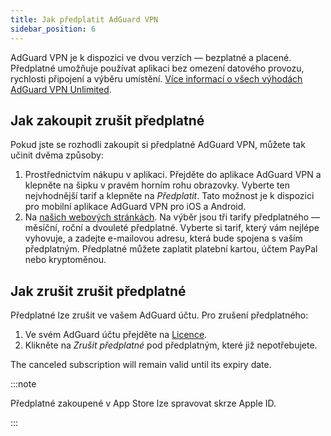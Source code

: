 ```yaml
---
title: Jak předplatit AdGuard VPN
sidebar_position: 6
---
```


AdGuard VPN je k dispozici ve dvou verzích — bezplatné a placené. Předplatné umožňuje používat aplikaci bez omezení datového provozu, rychlosti připojení a výběru umístění. [Více informací o všech výhodách AdGuard VPN Unlimited](/general/free-vs-unlimited).

## Jak zakoupit zrušit předplatné

Pokud jste se rozhodli zakoupit si předplatné AdGuard VPN, můžete tak učinit dvěma způsoby:

1. Prostřednictvím nákupu v aplikaci. Přejděte do aplikace AdGuard VPN a klepněte na šipku v pravém horním rohu obrazovky. Vyberte ten nejvhodnější tarif a klepněte na *Předplatit*. Tato možnost je k dispozici pro mobilní aplikace AdGuard VPN pro iOS a Android.
2. Na [našich webových stránkách](https://adguard-vpn.com/license.html). Na výběr jsou tři tarify předplatného — měsíční, roční a dvouleté předplatné. Vyberte si tarif, který vám nejlépe vyhovuje, a zadejte e-mailovou adresu, která bude spojena s vaším předplatným. Předplatné můžete zaplatit platební kartou, účtem PayPal nebo kryptoměnou.

## Jak zrušit zrušit předplatné

Předplatné lze zrušit ve vašem AdGuard účtu. Pro zrušení předplatného:

 1. Ve svém AdGuard účtu přejděte na [Licence](https://my.adguard.com/account/licenses).
 1. Klikněte na *Zrušit předplatné* pod předplatným, které již nepotřebujete.

The canceled subscription will remain valid until its expiry date.

:::note

Předplatné zakoupené v App Store lze spravovat skrze Apple ID.

:::

